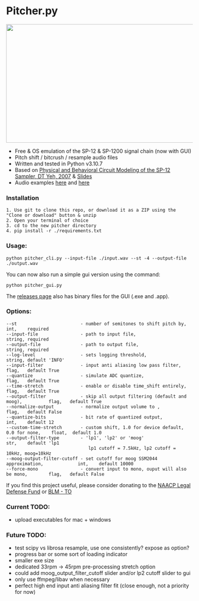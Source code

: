 # Pitcher.py
<img src="https://user-images.githubusercontent.com/2433319/130370952-3b029cf5-d9b7-4877-be0b-8593c017b5ea.png" width="600" height="320">

- Free & OS emulation of the SP-12 & SP-1200 signal chain (now with GUI)
- Pitch shift / bitcrush / resample audio files
- Written and tested in Python v3.10.7
- Based on [Physical and Behavioral Circuit Modeling of the SP-12
Sampler, DT Yeh, 2007](https://ccrma.stanford.edu/~dtyeh/papers/yeh07_icmc_sp12.pdf) & [Slides](https://ccrma.stanford.edu/~dtyeh/sp12/yeh2007icmcsp12slides.pdf)
- Audio examples [here](https://soundcloud.com/user-320158268/sets/pitcher-examples) and [here](https://tinyurl.com/yckcmhb2)

### Installation
```
1. Use git to clone this repo, or download it as a ZIP using the "Clone or download" button & unzip
2. Open your terminal of choice
3. cd to the new pitcher directory
4. pip install -r ./requirements.txt
```

### Usage:
```
python pitcher_cli.py --input-file ./input.wav --st -4 --output-file ./output.wav
```

You can now also run a simple gui version using the command:

```python pitcher_gui.py```


The [releases page](https://github.com/mwcm/pitcher/releases/tag/0.0.1) also has binary files for the GUI (.exe and .app).


### Options:
```
--st                        - number of semitones to shift pitch by,                 int,    required
--input-file                - path to input file,                                    string, required
--output-file               - path to output file,                                   string, required
--log-level                 - sets logging threshold,                                string, default 'INFO'
--input-filter              - input anti aliasing low pass filter,                   flag,   default True
--quantize                  - simulate ADC quantize,                                 flag,   default True
--time-stretch              - enable or disable time_shift entirely,                 flag,   default True
--output-filter             - skip all output filtering (default and moog),          flag,   default True
--normalize-output          - normalize output volume to ,                           flag,   default False
--quantize-bits             - bit rate of quantized output,                          int,    default 12
--custom-time-stretch       - custom shift, 1.0 for device default, 0.0 for none,    float,  default 1.0
--output-filter-type        - 'lp1', 'lp2' or 'moog'                                 str,    default 'lp1
                               lp1 cutoff = 7.5kHz, lp2 cutoff = 10kHz, moog=10kHz
--moog-output-filter-cutoff - set cutoff for moog SSM2044 approximation,             int,    default 10000
--force-mono                - convert input to mono, ouput will also be mono,        flag,   default False
```

If you find this project useful, please consider donating to the [NAACP Legal Defense Fund](https://org2.salsalabs.com/o/6857/p/salsa/donation/common/public/?donate_page_KEY=15780&_ga=2.209233111.496632409.1590767838-1184367471.1590767838) or [BLM - TO](https://blacklivesmatter.ca/donate/)


### Current TODO:
- upload executables for mac + windows

### Future TODO:
- test scipy vs librosa resample, use one consistently? expose as option?
- progress bar or some sort of loading indicator
- smaller exe size
- dedicated 33rpm -> 45rpm pre-processing stretch option
- could add moog_output_filter_cutoff slider and/or lp2 cutoff slider to gui
- only use ffmpeg/libav when necessary
- perfect high end input anti aliasing filter fit (close enough, not a priority for now)
